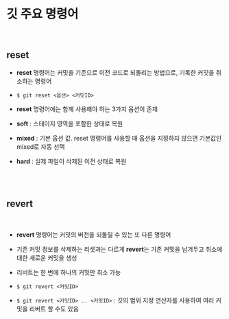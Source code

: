 # 깃 주요 명령어

<br>

## reset

+ **reset** 명령어는 커밋을 기준으로 이전 코드로 되돌리는 방법으로, 기록한 커밋을 취소하는 명령어

+ `$ git reset <옵션> <커밋ID>`

+ **reset** 명령어에는 함께 사용해야 하는 3가지 옵션이 존재

+ **soft** : 스테이지 영역을 포함한 상태로 복원

+ **mixed** : 기본 옵션 값. reset 명령어를 사용할 때 옵션을 지정하지 않으면 기본값인 mixed로 자동 선택

+ **hard** : 실제 파일이 삭제된 이전 상태로 복원

<br><br>

## revert

<br>

+ **revert** 명령어는 커밋의 버전을 되돌릴 수 있는 또 다른 명령어

+ 기존 커밋 정보를 삭제하는 리셋과는 다르게 **revert**는 기존 커밋을 남겨두고 취소에 대한 새로운 커밋을 생성

+ 리버트는 한 번에 하나의 커밋만 취소 가능

+ `$ git revert <커밋ID>`

+ `$ git revert <커밋ID> .. <커밋ID>` : 깃의 범위 지정 연산자를 사용하여 여러 커밋을 리버트 할 수도 있음

<br>
